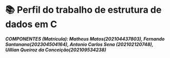 # 📚 Perfil do trabalho de estrutura de dados em C 

##### COMPONENTES (Matrícula): Matheus Matos(202104437803), Fernando Santanana(202304504164), Antonio Carlos Sena (202102120748), Uillian Queiroz da Conceição(202109534238)

